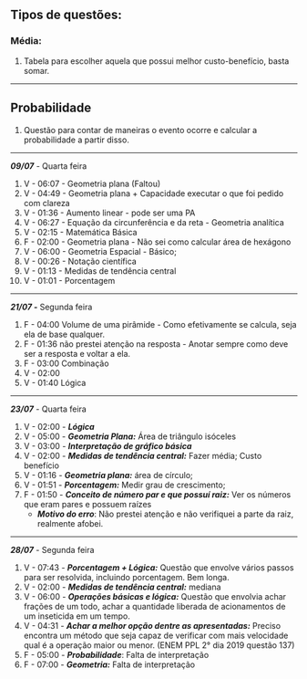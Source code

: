 ## Tipos de questões:

### Média:

1. Tabela para escolher aquela que possui melhor custo-benefício, basta somar. 

---
## Probabilidade

1. Questão para contar de maneiras o evento ocorre e calcular a probabilidade a partir disso.

---



***09/07*** - Quarta feira

1. V - 06:07 - Geometria plana (Faltou)
2. V - 04:49 - Geometria plana + Capacidade executar o que foi pedido com clareza
3. V - 01:36 - Aumento linear - pode ser uma PA
4. V - 06:27 - Equação da circunferência e da reta - Geometria analítica 
5. V - 02:15 - Matemática Básica 
6. F - 02:00 - Geometria plana - Não sei como calcular área de hexágono 
7. V - 06:00 - Geometria Espacial - Básico; 
8. V - 00:26 - Notação científica 
9. V - 01:13 - Medidas de tendência central
10. V - 01:01 - Porcentagem

---
***21/07 -*** Segunda feira

1. F - 04:00 Volume de uma pirâmide - Como efetivamente se calcula, seja ela de base qualquer.
2. F - 01:36 não prestei atenção na resposta - Anotar sempre como deve ser a resposta e voltar a ela.
3. F - 03:00 Combinação 
4. V - 02:00
5. V - 01:40 Lógica 

---
***23/07*** - Quarta feira

1. V - 02:00 - ***Lógica***
2. V - 05:00 - ***Geometria Plana:*** Área de triângulo isóceles
3. V - 03:00 - ***Interpretação de gráfico básica***
4. V - 02:00 - ***Medidas de tendência central:*** Fazer média; Custo benefício 
5. V - 01:16 - ***Geometria plana:*** área de círculo; 
6. V - 01:51 - ***Porcentagem:*** Medir grau de crescimento; 
7. F - 01:50 - ***Conceito de número par e que possuí raiz:*** Ver os números que eram pares e possuem raízes
	- ***Motivo do erro***: Não prestei atenção e não verifiquei a parte da raiz, realmente afobei. 
---

***28/07*** - Segunda feira

1. V - 07:43 - ***Porcentagem + Lógica:*** Questão que envolve vários passos para ser resolvida, incluindo porcentagem. Bem longa. 
2. V - 02:00 - ***Medidas de tendência central:*** mediana
3. V - 06:00 - ***Operações básicas e lógica:*** Questão que envolvia achar frações de um todo, achar a quantidade liberada de acionamentos de um inseticida em um tempo. 
4. V - 04:31 - ***Achar a melhor opção dentre as apresentadas:*** Preciso encontra um método que seja capaz de verificar com mais velocidade qual é a operação maior ou menor. (ENEM PPL 2° dia 2019 questão 137)
5. F - 05:00 - ***Probabilidade***: Falta de interpretação 
6. F - 07:00 - ***Geometria:*** Falta de interpretação